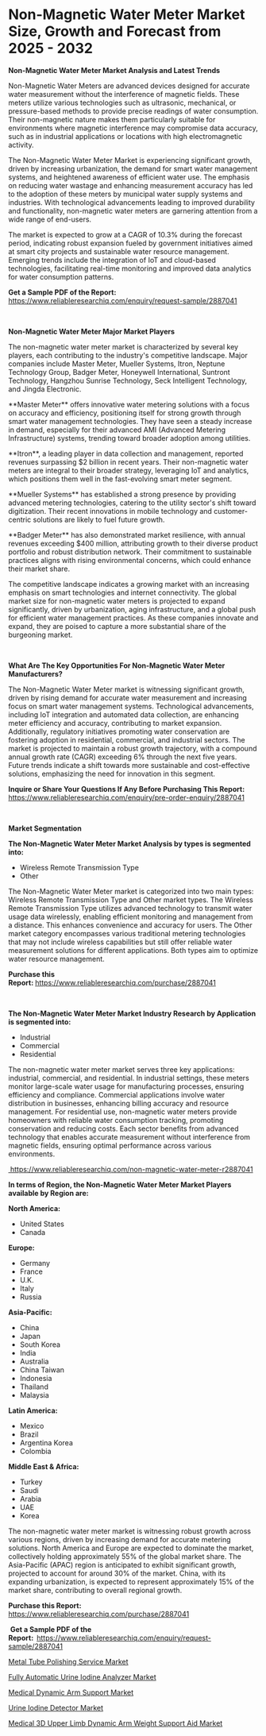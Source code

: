 <p><h1>Non-Magnetic Water Meter Market Size, Growth and Forecast from 2025 - 2032</h1></p><p><strong>Non-Magnetic Water Meter Market Analysis and Latest Trends</strong></p>
<p><p>Non-Magnetic Water Meters are advanced devices designed for accurate water measurement without the interference of magnetic fields. These meters utilize various technologies such as ultrasonic, mechanical, or pressure-based methods to provide precise readings of water consumption. Their non-magnetic nature makes them particularly suitable for environments where magnetic interference may compromise data accuracy, such as in industrial applications or locations with high electromagnetic activity.</p><p>The Non-Magnetic Water Meter Market is experiencing significant growth, driven by increasing urbanization, the demand for smart water management systems, and heightened awareness of efficient water use. The emphasis on reducing water wastage and enhancing measurement accuracy has led to the adoption of these meters by municipal water supply systems and industries. With technological advancements leading to improved durability and functionality, non-magnetic water meters are garnering attention from a wide range of end-users.</p><p>The market is expected to grow at a CAGR of 10.3% during the forecast period, indicating robust expansion fueled by government initiatives aimed at smart city projects and sustainable water resource management. Emerging trends include the integration of IoT and cloud-based technologies, facilitating real-time monitoring and improved data analytics for water consumption patterns.</p></p>
<p><strong>Get a Sample PDF of the Report:&nbsp;</strong> <a href="https://www.reliableresearchiq.com/enquiry/request-sample/2887041?utm_campaign=120&utm_medium=2&utm_source=Github&utm_content=ia&utm_term=13032025&utm_id=non-magnetic-water-meter">https://www.reliableresearchiq.com/enquiry/request-sample/2887041</a></p>
<p>&nbsp;</p>
<p><strong>Non-Magnetic Water Meter Major Market Players</strong></p>
<p><p>The non-magnetic water meter market is characterized by several key players, each contributing to the industry's competitive landscape. Major companies include Master Meter, Mueller Systems, Itron, Neptune Technology Group, Badger Meter, Honeywell International, Suntront Technology, Hangzhou Sunrise Technology, Seck Intelligent Technology, and Jingda Electronic.</p><p>**Master Meter** offers innovative water metering solutions with a focus on accuracy and efficiency, positioning itself for strong growth through smart water management technologies. They have seen a steady increase in demand, especially for their advanced AMI (Advanced Metering Infrastructure) systems, trending toward broader adoption among utilities.</p><p>**Itron**, a leading player in data collection and management, reported revenues surpassing $2 billion in recent years. Their non-magnetic water meters are integral to their broader strategy, leveraging IoT and analytics, which positions them well in the fast-evolving smart meter segment.</p><p>**Mueller Systems** has established a strong presence by providing advanced metering technologies, catering to the utility sector's shift toward digitization. Their recent innovations in mobile technology and customer-centric solutions are likely to fuel future growth.</p><p>**Badger Meter** has also demonstrated market resilience, with annual revenues exceeding $400 million, attributing growth to their diverse product portfolio and robust distribution network. Their commitment to sustainable practices aligns with rising environmental concerns, which could enhance their market share.</p><p>The competitive landscape indicates a growing market with an increasing emphasis on smart technologies and internet connectivity. The global market size for non-magnetic water meters is projected to expand significantly, driven by urbanization, aging infrastructure, and a global push for efficient water management practices. As these companies innovate and expand, they are poised to capture a more substantial share of the burgeoning market.</p></p>
<p>&nbsp;</p>
<p><strong>What Are The Key Opportunities For Non-Magnetic Water Meter Manufacturers?</strong></p>
<p><p>The Non-Magnetic Water Meter market is witnessing significant growth, driven by rising demand for accurate water measurement and increasing focus on smart water management systems. Technological advancements, including IoT integration and automated data collection, are enhancing meter efficiency and accuracy, contributing to market expansion. Additionally, regulatory initiatives promoting water conservation are fostering adoption in residential, commercial, and industrial sectors. The market is projected to maintain a robust growth trajectory, with a compound annual growth rate (CAGR) exceeding 6% through the next five years. Future trends indicate a shift towards more sustainable and cost-effective solutions, emphasizing the need for innovation in this segment.</p></p>
<p><strong>Inquire or Share Your Questions If Any Before Purchasing This Report:</strong> <a href="https://www.reliableresearchiq.com/enquiry/pre-order-enquiry/2887041?utm_campaign=120&utm_medium=2&utm_source=Github&utm_content=ia&utm_term=13032025&utm_id=non-magnetic-water-meter">https://www.reliableresearchiq.com/enquiry/pre-order-enquiry/2887041</a></p>
<p>&nbsp;</p>
<p><strong>Market Segmentation</strong></p>
<p><strong>The Non-Magnetic Water Meter Market Analysis by types is segmented into:</strong></p>
<p><ul><li>Wireless Remote Transmission Type</li><li>Other</li></ul></p>
<p><p>The Non-Magnetic Water Meter market is categorized into two main types: Wireless Remote Transmission Type and Other market types. The Wireless Remote Transmission Type utilizes advanced technology to transmit water usage data wirelessly, enabling efficient monitoring and management from a distance. This enhances convenience and accuracy for users. The Other market category encompasses various traditional metering technologies that may not include wireless capabilities but still offer reliable water measurement solutions for different applications. Both types aim to optimize water resource management.</p></p>
<p><strong>Purchase this Report:&nbsp;</strong><a href="https://www.reliableresearchiq.com/purchase/2887041?utm_campaign=120&utm_medium=2&utm_source=Github&utm_content=ia&utm_term=13032025&utm_id=non-magnetic-water-meter">https://www.reliableresearchiq.com/purchase/2887041</a></p>
<p>&nbsp;</p>
<p><strong>The Non-Magnetic Water Meter Market Industry Research by Application is segmented into:</strong></p>
<p><ul><li>Industrial</li><li>Commercial</li><li>Residential</li></ul></p>
<p><p>The non-magnetic water meter market serves three key applications: industrial, commercial, and residential. In industrial settings, these meters monitor large-scale water usage for manufacturing processes, ensuring efficiency and compliance. Commercial applications involve water distribution in businesses, enhancing billing accuracy and resource management. For residential use, non-magnetic water meters provide homeowners with reliable water consumption tracking, promoting conservation and reducing costs. Each sector benefits from advanced technology that enables accurate measurement without interference from magnetic fields, ensuring optimal performance across various environments.</p></p>
<p><a href="https://www.reliableresearchiq.com/non-magnetic-water-meter-r2887041?utm_campaign=120&utm_medium=2&utm_source=Github&utm_content=ia&utm_term=13032025&utm_id=non-magnetic-water-meter">&nbsp;https://www.reliableresearchiq.com/non-magnetic-water-meter-r2887041</a></p>
<p><strong>In terms of Region, the Non-Magnetic Water Meter Market Players available by Region are:</strong></p>
<p>
    <p> <strong> North America: </strong>
        <ul>
            <li>United States</li>
            <li>Canada</li>
        </ul>
        </p> 
    <p> <strong> Europe: </strong>
        <ul>
            <li>Germany</li>
            <li>France</li>
            <li>U.K.</li>
            <li>Italy</li>
            <li>Russia</li>
        </ul>
        </p> 
    <p> <strong> Asia-Pacific: </strong>
        <ul>
            <li>China</li>
            <li>Japan</li>
            <li>South Korea</li>
            <li>India</li>
            <li>Australia</li>
            <li>China Taiwan</li>
            <li>Indonesia</li>
            <li>Thailand</li>
            <li>Malaysia</li>
        </ul>
        </p> 
    <p> <strong> Latin America: </strong>
        <ul>
            <li>Mexico</li>
            <li>Brazil</li>
            <li>Argentina Korea</li>
            <li>Colombia</li>
        </ul>
        </p> 
    <p> <strong> Middle East & Africa: </strong>
        <ul>
            <li>Turkey</li>
            <li>Saudi</li>
            <li>Arabia</li>
            <li>UAE</li>
            <li>Korea</li>
        </ul>
    </p>
    </p>
<p><p>The non-magnetic water meter market is witnessing robust growth across various regions, driven by increasing demand for accurate metering solutions. North America and Europe are expected to dominate the market, collectively holding approximately 55% of the global market share. The Asia-Pacific (APAC) region is anticipated to exhibit significant growth, projected to account for around 30% of the market. China, with its expanding urbanization, is expected to represent approximately 15% of the market share, contributing to overall regional growth.</p></p>
<p><strong>Purchase this Report: </strong><a href="https://www.reliableresearchiq.com/purchase/2887041?utm_campaign=120&utm_medium=2&utm_source=Github&utm_content=ia&utm_term=13032025&utm_id=non-magnetic-water-meter">https://www.reliableresearchiq.com/purchase/2887041</a></p>
<p>&nbsp;<strong>Get a Sample PDF of the Report:&nbsp;&nbsp;</strong><a href="https://www.reliableresearchiq.com/enquiry/request-sample/2887041?utm_campaign=120&utm_medium=2&utm_source=Github&utm_content=ia&utm_term=13032025&utm_id=non-magnetic-water-meter">https://www.reliableresearchiq.com/enquiry/request-sample/2887041</a></p>
<p><strong></strong></p>
<p><p><a href="https://github.com/daddskokenk4/Market-Research-Report-List-1/blob/main/metal-tube-polishing-service-market.md?utm_campaign=120&utm_medium=2&utm_source=Github&utm_content=ia&utm_term=13032025&utm_id=non-magnetic-water-meter">Metal Tube Polishing Service Market</a></p><p><a href="https://github.com/forttgoddym7/Market-Research-Report-List-1/blob/main/fully-automatic-urine-iodine-analyzer-market.md?utm_campaign=120&utm_medium=2&utm_source=Github&utm_content=ia&utm_term=13032025&utm_id=non-magnetic-water-meter">Fully Automatic Urine Iodine Analyzer Market</a></p><p><a href="https://github.com/nicoytabiz7/Market-Research-Report-List-1/blob/main/medical-dynamic-arm-support-market.md?utm_campaign=120&utm_medium=2&utm_source=Github&utm_content=ia&utm_term=13032025&utm_id=non-magnetic-water-meter">Medical Dynamic Arm Support Market</a></p><p><a href="https://github.com/avirsuckra/Market-Research-Report-List-1/blob/main/urine-iodine-detector-market.md?utm_campaign=120&utm_medium=2&utm_source=Github&utm_content=ia&utm_term=13032025&utm_id=non-magnetic-water-meter">Urine Iodine Detector Market</a></p><p><a href="https://github.com/kimomeifbnu26/Market-Research-Report-List-1/blob/main/medical-3d-upper-limb-dynamic-arm-weight-support-aid-market.md?utm_campaign=120&utm_medium=2&utm_source=Github&utm_content=ia&utm_term=13032025&utm_id=non-magnetic-water-meter">Medical 3D Upper Limb Dynamic Arm Weight Support Aid Market</a></p></p>
